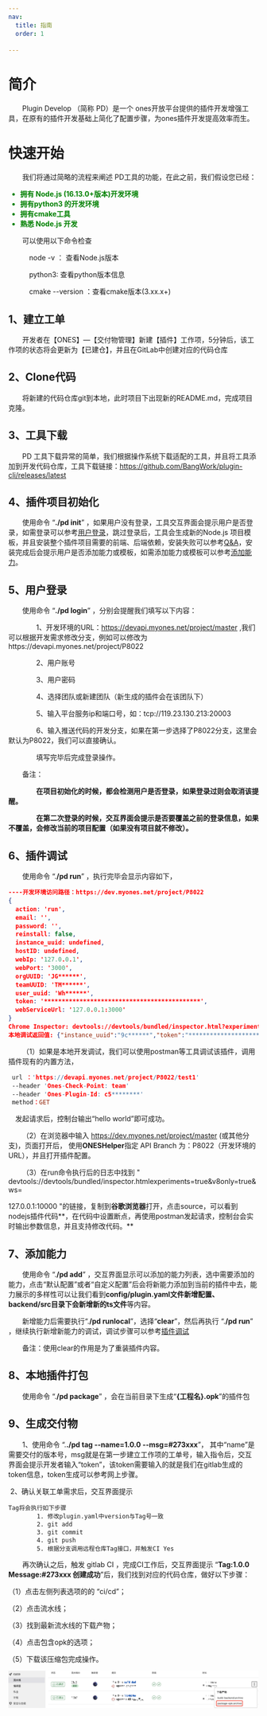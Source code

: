 ```yaml
---
nav:
  title: 指南
  order: 1

---
```


#  简介

&emsp;&emsp;Plugin Develop （简称 PD）是一个 ones开放平台提供的插件开发增强工具，在原有的插件开发基础上简化了配置步骤，为ones插件开发提高效率而生。



# 快速开始

&emsp;&emsp;我们将通过简略的流程来阐述 PD工具的功能，在此之前，我们假设您已经：

<b style="color:green;">

- 拥有 Node.js (16.13.0+版本)开发环境
- 拥有python3 的开发环境
- 拥有cmake工具
- 熟悉 Node.js 开发

</b>

&emsp;&emsp;可以使用以下命令检查

&emsp;&emsp;&emsp;node -v ： 查看Node.js版本

&emsp;&emsp;&emsp;python3:   查看python版本信息

&emsp;&emsp;&emsp;cmake --version ：查看cmake版本(3.xx.x+)





## 1、建立工单

&emsp;&emsp;开发者在【ONES】—【交付物管理】新建【插件】工作项，5分钟后，该工作项的状态将会更新为【已建仓】，并且在GitLab中创建对应的代码仓库



## 2、Clone代码

&emsp;&emsp;将新建的代码仓库git到本地，此时项目下出现新的README.md，完成项目克隆。



## 3、工具下载

&emsp;&emsp;PD 工具下载异常的简单，我们根据操作系统下载适配的工具，并且将工具添加到开发代码仓库，工具下载链接：https://github.com/BangWork/plugin-cli/releases/latest



## 4、插件项目初始化

&emsp;&emsp;使用命令 “**./pd init**” ，如果用户没有登录，工具交互界面会提示用户是否登录，如需登录可以参考<a href="#login">用户登录</a>，跳过登录后，工具会生成新的Node.js 项目模板，并且安装整个插件项目需要的前端、后端依赖，安装失败可以参考[Q&A](../Q&A/troubleshooting.md)，安装完成后会提示用户是否添加能力或模板，如需添加能力或模板可以参考<a href="#add">添加能力</a>。



## <span id="login">5、用户登录</span>

&emsp;&emsp;使用命令 “**./pd login**” ，分别会提醒我们填写以下内容：

&emsp;&emsp;&emsp;&emsp;1、开发环境的URL：https://devapi.myones.net/project/master ,我们可以根据开发需求修改分支，例如可以修改为https://devapi.myones.net/project/P8022

&emsp;&emsp;&emsp;&emsp;2、用户账号

&emsp;&emsp;&emsp;&emsp;3、用户密码

&emsp;&emsp;&emsp;&emsp;4、选择团队或新建团队（新生成的插件会在该团队下）

&emsp;&emsp;&emsp;&emsp;5、输入平台服务ip和端口号，如：tcp://119.23.130.213:20003

&emsp;&emsp;&emsp;&emsp;6、输入推送代码的开发分支，如果在第一步选择了P8022分支，这里会默认为P8022，我们可以直接确认。

&emsp;&emsp;&emsp;&emsp;填写完毕后完成登录操作。

&emsp;&emsp;备注：

**&emsp;&emsp;&emsp;&emsp;在项目初始化的时候，都会检测用户是否登录，如果登录过则会取消该提醒。**

**&emsp;&emsp;&emsp;&emsp;在第二次登录的时候，交互界面会提示是否要覆盖之前的登录信息，如果不覆盖，会修改当前的项目配置（如果没有项目就不修改）。**



## <span id="debug">6、插件调试</span>

&emsp;&emsp;使用命令 “.**/pd run**” ，执行完毕会显示内容如下，

```json
----开发环境访问路径：https://dev.myones.net/project/P8022
{
  action: 'run',
  email: '',
  password: '',
  reinstall: false,
  instance_uuid: undefined,
  hostID: undefined,
  webIp: '127.0.0.1',
  webPort: '3000',
  orgUUID: 'JG******',
  teamUUID: 'TM******',
  user_uuid: 'Wh******',
  token: '********************************************',
  webServiceUrl: '127.0.0.1:3000'
}
Chrome Inspector: devtools://devtools/bundled/inspector.html?experiments=true&v8only=true&ws=127.0.0.1:10000
本地调试返回值: {"instance_uuid":"9c******","token":"********************************************","user_uuid":"Wh******"}
```

&emsp;&emsp;（1）如果是本地开发调试，我们可以使用postman等工具调试该插件，调用插件现有的内置方法，

```pro
 url ：'https://devapi.myones.net/project/P8022/test1' 
 --header 'Ones-Check-Point: team' 
 --header 'Ones-Plugin-Id: c5********' 
 method：GET
```

  &emsp;发起请求后，控制台输出“hello world”即可成功。



&emsp;&emsp;（2）在浏览器中输入 https://dev.myones.net/project/master (或其他分支)，页面打开后， 使用**ONESHelper**指定 API Branch 为：P8022（开发环境的URL），并且打开插件配置。

&emsp;&emsp;（3）在run命令执行后的日志中找到 " devtools://devtools/bundled/inspector.htmlexperiments=true&v8only=true&ws=

127.0.0.1:10000 "的链接，复制到**谷歌浏览器**打开，点击source，可以看到nodejs插件代码**，在代码中设置断点，再使用postman发起请求，控制台会实时输出参数信息，并且支持修改代码。**



## <span id="add">7、添加能力</span>

&emsp;&emsp;使用命令 “.**/pd add**” ，交互界面显示可以添加的能力列表，选中需要添加的能力，点击“默认配置”或者“自定义配置”后会将新能力添加到当前的插件中去，能力展示的多样性可以让我们看到**config/plugin.yaml文件新增配置、backend/src目录下会新增新的ts文件**等内容。

&emsp;&emsp;新增能力后需要执行“.**/pd runlocal**”，选择“**clear**”，然后再执行 “.**/pd run**” ，继续执行新增新能力的调试，调试步骤可以参考<a href="#debug">插件调试</a>

&emsp;&emsp;备注：使用clear的作用是为了重装插件内容。



## 8、本地插件打包

&emsp;&emsp;使用命令 “.**/pd package**” ，会在当前目录下生成“**{工程名}.opk**”的插件包



## 9、生成交付物

&emsp;&emsp;1、使用命令 “.**./pd tag --name=1.0.0 --msg=#273xxx**”，  其中“name”是需要交付的版本号，msg就是在第一步建立工作项的工单号，输入指令后，交互界面会提示开发者输入“token”，该token需要输入的就是我们在gitlab生成的token信息，token生成可以参考网上步骤。

​        2、确认关联工单需求后，交互界面提示

```properties
Tag将会执行如下步骤
        1. 修改plugin.yaml中version与Tag号一致
        2. git add
        3. git commit
        4. git push
        5. 根据分支调用远程仓库Tag接口，并触发CI Yes
```

&emsp;&emsp;再次确认之后，触发 gitlab CI ，完成CI工作后，交互界面提示 “**Tag:1.0.0 Message:#273xxx 创建成功**”后，我们找到对应的代码仓库，做好以下步骤：

（1）点击左侧列表选项的的 “ci/cd”；

（2）点击流水线；

（3）找到最新流水线的下载产物；

（4）点击包含opk的选项；

（5）下载该压缩包完成操作。

![生成交付物](../image/生成交付物.png)







